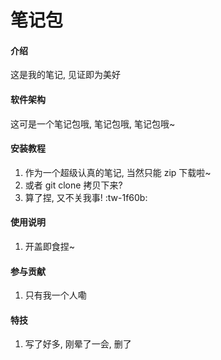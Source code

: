 # 笔记包

#### 介绍
这是我的笔记, 见证即为美好

#### 软件架构
这可是一个笔记包哦, 笔记包哦, 笔记包哦~


#### 安装教程

1.  作为一个超级认真的笔记, 当然只能 zip 下载啦~
2.  或者 git clone 拷贝下来?
3.  算了捏, 又不关我事! :tw-1f60b: 

#### 使用说明

1.  开盖即食捏~

#### 参与贡献

1.  只有我一个人嘞


#### 特技

1.  写了好多, 刚晕了一会, 删了
